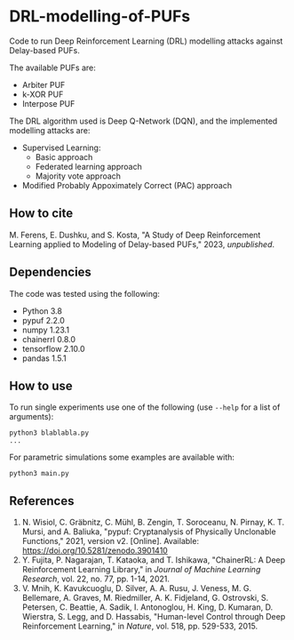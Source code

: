 # DRL-modelling-of-PUFs

Code to run Deep Reinforcement Learning (DRL) modelling attacks against Delay-based PUFs.

The available PUFs are:
 - Arbiter PUF
 - k-XOR PUF
 - Interpose PUF

The DRL algorithm used is Deep Q-Network (DQN), and the implemented modelling attacks are:
 - Supervised Learning:
   * Basic approach
   * Federated learning approach
   * Majority vote approach
 - Modified Probably Appoximately Correct (PAC) approach

## How to cite

M. Ferens, E. Dushku, and S. Kosta, "A Study of Deep Reinforcement Learning applied to Modeling of Delay-based PUFs," 2023, *unpublished*.

## Dependencies

The code was tested using the following:
 - Python 3.8
 - pypuf 2.2.0
 - numpy 1.23.1
 - chainerrl 0.8.0
 - tensorflow 2.10.0
 - pandas 1.5.1

## How to use

To run single experiments use one of the following (use `--help` for a list of arguments):
```
python3 blablabla.py
...
```
For parametric simulations some examples are available with:
```
python3 main.py
```

## References

1. N. Wisiol, C. Gräbnitz, C. Mühl, B. Zengin, T. Soroceanu, N. Pirnay, K. T. Mursi, and A. Baliuka, "pypuf: Cryptanalysis of Physically Unclonable Functions," 2021, version v2. [Online]. Available: https://doi.org/10.5281/zenodo.3901410
2. Y. Fujita, P. Nagarajan, T. Kataoka, and T. Ishikawa, "ChainerRL: A Deep Reinforcement Learning Library," in *Journal of Machine Learning Research*, vol. 22, no. 77, pp. 1-14, 2021.
3. V. Mnih, K. Kavukcuoglu, D. Silver, A. A. Rusu, J. Veness, M. G. Bellemare, A. Graves, M. Riedmiller, A. K. Fidjeland, G. Ostrovski, S. Petersen, C. Beattie, A. Sadik, I. Antonoglou, H. King, D. Kumaran, D. Wierstra, S. Legg, and D. Hassabis, "Human-level Control through Deep Reinforcement Learning," in *Nature*, vol. 518, pp. 529-533, 2015.
